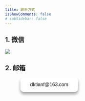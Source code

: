 ```yaml
---
title: 联系方式
isShowComments: false
# subSidebar: false
---
```

## 1. 微信   

<div>

<img src="https://tva1.sinaimg.cn/large/007S8ZIlly1geopok7gcbj30at0at3yx.jpg">

</div>


## 2. 邮箱   
<div style="margin-left: 50px">
    <button style="
    background-color: #fff; 
    border: none;
    color: #fff;
    border-radius: 12px;
    padding: 15px 32px;
    text-align: center;
    /* text-decoration: none; */
    display: inline-block;
    font-size: 16px;
    box-shadow: 0 8px 10px 0 rgba(0,0,0,0.2), 0 6px 10px 0 rgba(0,0,0,0.19);"  onMouseOver="this.style.backgroundColor='#666'" onMouseOut="this.style.backgroundColor='#fff'"><a  style="text-decoration:none;" href=mailto:dktianf@163.com>dktianf@163.com</a></button>
</div>
